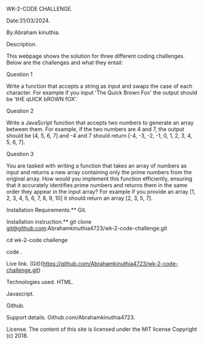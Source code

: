 WK-2-CODE CHALLENGE.

Date:31/03/2024.

By:Abraham kinuthia.

Description.

This webpage shows the solution for three different coding challenges. Below are the challenges and what they entail:

Question 1

Write a function that accepts a string as input and swaps the case of each character. For example if you input 'The Quick Brown Fox' the output should be 'tHE qUICK bROWN fOX'.

Question 2

Write a JavaScript function that accepts two numbers to generate an array between them. For example, if the two numbers are 4 and 7, the output should be [4, 5, 6, 7] and -4 and 7 should return [-4, -3, -2, -1, 0, 1, 2, 3, 4, 5, 6, 7].

Question 3

You are tasked with writing a function that takes an array of numbers as input and returns a new array containing only the prime numbers from the original array. How would you implement this function efficiently, ensuring that it accurately identifies prime numbers and returns them in the same order they appear in the input array? For example if you provide an array [1, 2, 3, 4, 5, 6, 7, 8, 9, 10] it should return an array [2, 3, 5, 7].

Installation Requirements.**
Git.

Installation instruction.**
git clone git@github.com:Abrahamkinuthia4723/wk-2-code-challenge.git

cd wk-2-code challenge

code .

Live link.
(Git)(https://github.com/Abrahamkinuthia4723/wk-2-code-challenge.git)

Technologies used.
HTML.

Javascript.

Github.

Support details.
Github.com/Abrahamkinuthia4723.

License.
The content of this site is licensed under the MIT license Copyright (c) 2018.